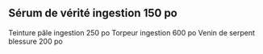 ## Sérum de vérité ingestion 150 po

Teinture pâle ingestion 250 po
Torpeur ingestion 600 po
Venin de serpent blessure 200 po
